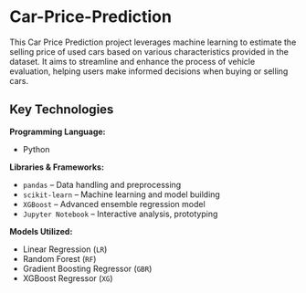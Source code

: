 # Car-Price-Prediction
This Car Price Prediction project leverages machine learning to estimate the selling price of used cars based on various characteristics provided in the dataset. It aims to streamline and enhance the process of vehicle evaluation, helping users make informed decisions when buying or selling cars.

## Key Technologies

**Programming Language:**  
- Python

**Libraries & Frameworks:**  
- `pandas` &ndash; Data handling and preprocessing  
- `scikit-learn` &ndash; Machine learning and model building  
- `XGBoost` &ndash; Advanced ensemble regression model  
- `Jupyter Notebook` &ndash; Interactive analysis, prototyping

**Models Utilized:**  
- Linear Regression (`LR`)  
- Random Forest (`RF`)  
- Gradient Boosting Regressor (`GBR`)  
- XGBoost Regressor (`XG`)
